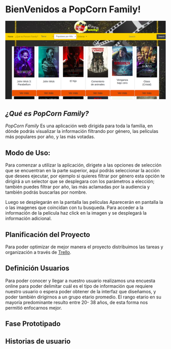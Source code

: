 # BienVenidos a PopCorn Family!

<img src="img/screen.png" alt="screen1" border="0">

## *¿Qué es PopCorn Family?*

*PopCorn Family* Es una aplicación web dirigida para toda la familia, en dónde podrás visualizar la información filtrando por género, las películas más populares por año, y las más votadas.

## Modo de Uso:

Para comenzar a utilizar la aplicación, dirigete a las opciones de selección que se encuentran en la parte superior, aquí podrás seleccionar la acción que desees ejecutar, por ejemplo si quieres filtrar por género esta opción te dirigirá a un selector que se desplegara con los parámetros a elección; también puedes filtrar por año, las más aclamadas por la audiencia y también podrás buscarlas por nombre.

Luego se desplegarán en la pantalla las películas Aparecerán en pantalla la o las imagenes que coincidan con tu busqueda. Para acceder a la información de la pelicula haz click en la imagen y se desplegará la información adicional.

## Planificación del Proyecto

Para poder optimizar de mejor manera el proyecto distribuimos las tareas y organización a través de [Trello](https://trello.com/b/PPajF3na/hackaton).

## Definición Usuarios

Para poder conocer y llegar a nuestro usuario realizamos una encuesta online para poder delimitar cuál es el tipo de información que requiere nuestro usuario o espera poder obtener de la interfaz que diseñamos, y poder también dirigirnos a un grupo etario promedio.
El rango etario en su mayoría predominante resulto entre 20- 38 años, de esta forma nos permitió enfocarnos mejor.

## Fase Prototipado

## Historias de usuario


